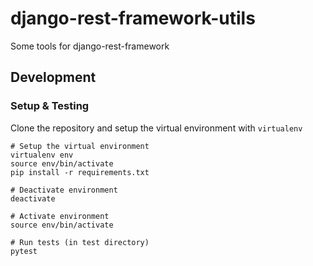 # django-rest-framework-utils
Some tools for django-rest-framework


## Development

### Setup & Testing

Clone the repository and setup the virtual environment with `virtualenv`

```
# Setup the virtual environment
virtualenv env
source env/bin/activate
pip install -r requirements.txt

# Deactivate environment
deactivate

# Activate environment
source env/bin/activate

# Run tests (in test directory)
pytest
```